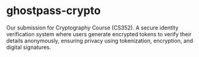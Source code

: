 # ghostpass-crypto
Our submission for Cryptography Course (CS352). A secure identity verification system where users generate encrypted tokens to verify their details anonymously, ensuring privacy using tokenization, encryption, and digital signatures.
